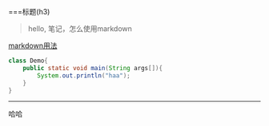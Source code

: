 ===标题(h3)
> hello, 笔记，怎么使用markdown

[markdown用法](http://wowubuntu.com/markdown/ "Title") 

```java
class Demo{
    public static void main(String args[]){
        System.out.println("haa");
    }
}
```

***
哈哈
